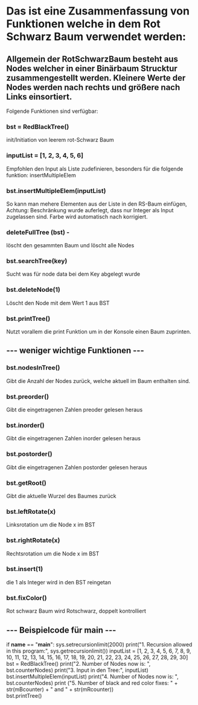 # Das ist eine Zusammenfassung von Funktionen welche in dem Rot Schwarz Baum verwendet werden:  

## Allgemein der RotSchwarzBaum besteht aus Nodes welcher in einer Binärbaum Strucktur zusammengestellt werden. Kleinere Werte der Nodes werden nach rechts und größere nach Links einsortiert.

Folgende Funktionen sind verfügbar:

### bst = RedBlackTree()
init/Initiation von leerem rot-Schwarz Baum

### inputList = [1, 2, 3, 4, 5, 6]
Empfohlen den Input als Liste zudefinieren, besonders für die folgende funktion: insertMultipleElem

### bst.insertMultipleElem(inputList)
So kann man mehere Elementen aus der Liste in den RS-Baum einfügen, Achtung: Beschränkung wurde auferlegt, dass nur Integer als Input zugelassen sind. Farbe wird automatisch nach korrigiert.

### deleteFullTree (bst) - 
löscht den gesammten Baum und löscht alle Nodes

### bst.searchTree(key)
Sucht was für node data bei dem Key abgelegt wurde

### bst.deleteNode(1)
Löscht den Node mit dem Wert 1 aus BST

### bst.printTree()
Nutzt vorallem die print Funktion um in der Konsole einen Baum zuprinten.




## --- weniger wichtige Funktionen ---




### bst.nodesInTree()
Gibt die Anzahl der Nodes zurück, welche aktuell im Baum enthalten sind.

### bst.preorder()
Gibt die eingetragenen Zahlen preoder gelesen heraus

### bst.inorder()
Gibt die eingetragenen Zahlen inorder gelesen heraus

### bst.postorder()
Gibt die eingetragenen Zahlen postorder gelesen heraus

### bst.getRoot()
Gibt die aktuelle Wurzel des Baumes zurück

### bst.leftRotate(x)
Linksrotation um die Node x im BST

### bst.rightRotate(x)
Rechtsrotation um die Node x im BST

### bst.insert(1)
die 1 als Integer wird in den BST reingetan

### bst.fixColor()
Rot schwarz Baum wird Rotschwarz, doppelt kontrolliert


## --- Beispielcode für main ---

if __name__ == "__main__":
    sys.setrecursionlimit(2000)
    print("1. Recursion allowed in this program:", sys.getrecursionlimit())
    inputList = [1, 2, 3, 4, 5, 6, 7, 8, 9, 10, 11, 12, 13, 14, 15, 16, 17, 18, 19, 20, 21, 22, 23, 24, 25, 26, 27, 28, 29, 30]
    bst = RedBlackTree()
    print("2. Number of Nodes now is: ", bst.counterNodes)
    print("3. Input in den Tree:", inputList)
    bst.insertMultipleElem(inputList)
    print("4. Number of Nodes now is: ", bst.counterNodes)
    print ("5. Number of black and red color fixes: " + str(mBcounter) + " and " + str(mRcounter))        
    bst.printTree()
  

